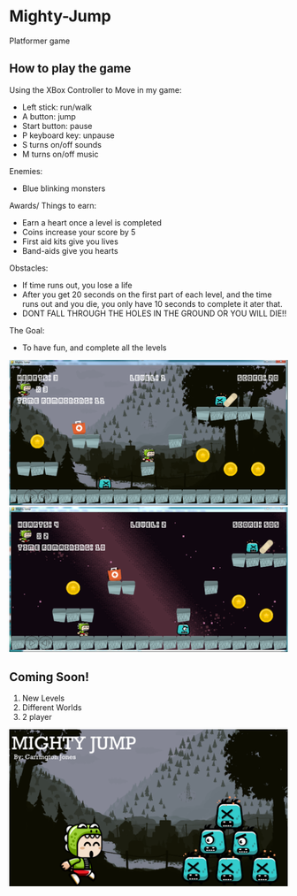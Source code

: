 # Mighty-Jump
Platformer game 


## How to play the game

Using the XBox Controller to Move in my game:
- Left stick: run/walk
- A button: jump
- Start button: pause
- P keyboard key: unpause
- S turns on/off sounds
- M turns on/off music


Enemies:
- Blue blinking monsters


Awards/ Things to earn:
- Earn a heart once a level is completed
- Coins increase your score by 5
- First aid kits give you lives
- Band-aids give you hearts 


Obstacles:
- If time runs out, you lose a life 
- After you get 20 seconds on the first part of each level, and the time runs out and you die, you only have 10 seconds to complete it ater that. 
- DONT FALL THROUGH THE HOLES IN THE GROUND OR YOU WILL DIE!!

The Goal:
- To have fun, and complete all the levels

![Mighty Jump Game Play Level 1](capture1.PNG)
![Mighty Jump Game Play Level 2](capture2.PNG)

## Coming Soon!

1. New Levels
2. Different Worlds
3. 2 player



![Mighty Jump Cover Art](platformercoverart.PNG)






